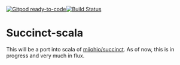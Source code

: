 [![Gitpod ready-to-code](https://img.shields.io/badge/Gitpod-ready--to--code-blue?logo=gitpod)](https://gitpod.io/#https://github.com/TheWizardTower/succinct-scala)[![Build Status](https://travis-ci.com/TheWizardTower/succinct-scala.svg?branch=master)](https://travis-ci.com/TheWizardTower/succinct-scala)

# Succinct-scala

This will be a port into scala of
[miiohio/succinct](https://github.com/miiohio/succinct). As of now, this is in
progress and very much in flux.
